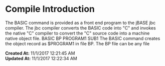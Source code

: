 # Compile Introduction

The BASIC command is provided as a front end program to the jBASE jbc compiler. The jbc compiler converts the BASIC code into "C" and invokes the native "C" compiler to convert the "C" source code into a machine native object file. BASIC BP PROGRAM1 SUB1 The BASIC command creates the object record as $PROGRAM1 in file BP. The BP file can be any file  

**Created At:** 11/1/2017 12:21:45 AM  
**Updated At:** 11/1/2017 12:22:34 AM  

